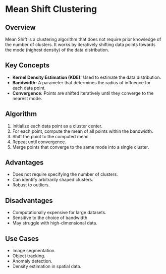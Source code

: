 # Mean Shift Clustering

## Overview
Mean Shift is a clustering algorithm that does not require prior knowledge of the number of clusters. It works by iteratively shifting data points towards the mode (highest density) of the data distribution.

## Key Concepts
- **Kernel Density Estimation (KDE):** Used to estimate the data distribution.
- **Bandwidth:** A parameter that determines the radius of influence for each data point.
- **Convergence:** Points are shifted iteratively until they converge to the nearest mode.

## Algorithm
1. Initialize each data point as a cluster center.
2. For each point, compute the mean of all points within the bandwidth.
3. Shift the point to the computed mean.
4. Repeat until convergence.
5. Merge points that converge to the same mode into a single cluster.

## Advantages
- Does not require specifying the number of clusters.
- Can identify arbitrarily shaped clusters.
- Robust to outliers.

## Disadvantages
- Computationally expensive for large datasets.
- Sensitive to the choice of bandwidth.
- May struggle with high-dimensional data.

## Use Cases
- Image segmentation.
- Object tracking.
- Anomaly detection.
- Density estimation in spatial data.
